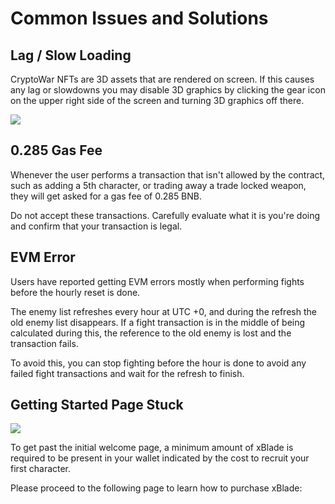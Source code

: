 # Common Issues and Solutions

## Lag / Slow Loading

CryptoWar NFTs are 3D assets that are rendered on screen. If this causes any lag or slowdowns you may disable 3D graphics by clicking the gear icon on the upper right side of the screen and turning 3D graphics off there.

![](https://github.com/ElasticBTC-XBT/CryptoWar-Wiki/tree/534c0aa13bb170622866cfb21d20deb8b8953046/.gitbook/assets/3d-graphics.png)

## 0.285 Gas Fee

Whenever the user performs a transaction that isn't allowed by the contract, such as adding a 5th character, or trading away a trade locked weapon, they will get asked for a gas fee of 0.285 BNB.

Do not accept these transactions. Carefully evaluate what it is you're doing and confirm that your transaction is legal.

## EVM Error

Users have reported getting EVM errors mostly when performing fights before the hourly reset is done.

The enemy list refreshes every hour at UTC +0, and during the refresh the old enemy list disappears. If a fight transaction is in the middle of being calculated during this, the reference to the old enemy is lost and the transaction fails.

To avoid this, you can stop fighting before the hour is done to avoid any failed fight transactions and wait for the refresh to finish.

## Getting Started Page Stuck

![](https://github.com/ElasticBTC-XBT/CryptoWar-Wiki/tree/534c0aa13bb170622866cfb21d20deb8b8953046/.gitbook/assets/welcome-page.png)

To get past the initial welcome page, a minimum amount of xBlade is required to be present in your wallet indicated by the cost to recruit your first character.

Please proceed to the following page to learn how to purchase xBlade:

